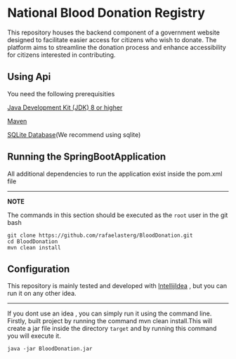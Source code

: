 # National Blood Donation Registry

This repository houses the backend component of a government website designed to facilitate easier access for citizens who wish to donate. The platform aims to streamline the donation process and enhance accessibility for citizens interested in contributing.

## Using Api
You need the following prerequisities

[Java Development Kit (JDK) 8 or higher](https://www.oracle.com/java/technologies/javase/javase8-archive-downloads.html)

[Maven](https://maven.apache.org/download.cgi)

[SQLite Database](https://www.sqlite.org/download.html)(We recommend using sqlite)

## Running the SpringBootApplication

All additional dependencies to run the application exist inside the pom.xml file

---
**NOTE**

The commands in this section should be executed as the `root` user in the git bash

```
git clone https://github.com/rafaelasterg/BloodDonation.git
cd BloodDonation
mvn clean install
```
## Configuration

This repository is mainly tested and developed with [IntellijIdea](https://www.jetbrains.com/idea/download/?section=windows) , but you can run it on any other idea.

---
If you dont use an idea , you can simply run it using the command line.
Firstly, built project by running the command mvn clean install.This will create a jar file inside the directory `target` and by running this command you will execute it.

```
java -jar BloodDonation.jar
```
